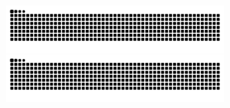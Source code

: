 ![暗色](https://raw.githubusercontent.com/Chusi-Truth/Chusi-Truth/output/github-contribution-grid-snake-dark.svg)
![亮色](https://raw.githubusercontent.com/Chusi-Truth/Chusi-Truth/output/github-contribution-grid-snake.svg)
